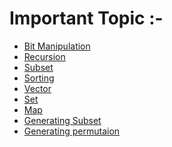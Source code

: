 
# Important Topic :- 

 - [Bit Manipulation](https://github.com/adityas-ops/bit-manipulation/blob/main/README.md)
 - [Recursion](https://github.com/adityas-ops/recursion)
 - [Subset]()
 - [Sorting](https://github.com/adityas-ops/bit-manipulation/blob/main/README.md)
 - [Vector](https://github.com/adityas-ops/bit-manipulation/blob/main/README.md)
 - [Set](https://github.com/adityas-ops/bit-manipulation/blob/main/README.md)
 - [Map](https://github.com/adityas-ops/bit-manipulation/blob/main/README.md)
 - [Generating Subset]()
 - [Generating permutaion]()
 

